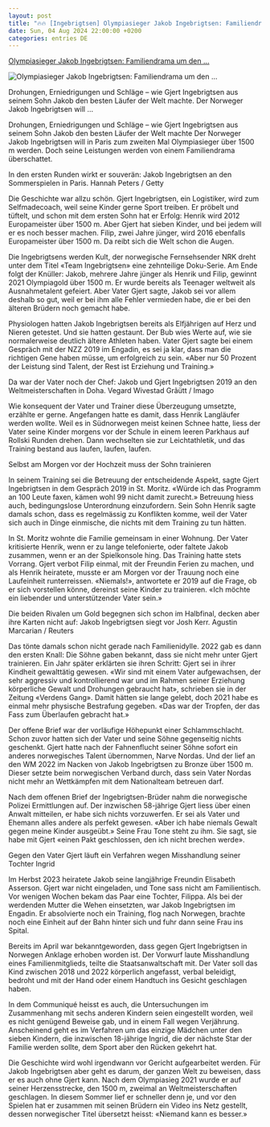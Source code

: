 ```yaml
---
layout: post
title: "🔥🔥 [Ingebrigtsen] Olympiasieger Jakob Ingebrigtsen: Familiendrama um den ..."
date: Sun, 04 Aug 2024 22:00:00 +0200
categories: entries DE
---
```

[Olympiasieger Jakob Ingebrigtsen: Familiendrama um den ...](https://www.nzz.ch/sport/olympische-spiele/drohungen-erniedrigungen-und-schlaege-wie-gjert-ingebrigtsen-aus-seinem-sohn-jakob-den-besten-laeufer-der-welt-machte-ld.1842305)

![Olympiasieger Jakob Ingebrigtsen: Familiendrama um den ...](https://img.nzz.ch/2024/08/05/11130f20-03f0-4211-a2da-835fc42905d7.jpeg?width=1200&height=675&fit=bounds&quality=75&auto=webp&crop=4599,2587,x0,y329&wmark=nzz)

Drohungen, Erniedrigungen und Schläge – wie Gjert Ingebrigtsen aus seinem Sohn Jakob den besten Läufer der Welt machte. Der Norweger Jakob Ingebrigtsen will ...

Drohungen, Erniedrigungen und Schläge – wie Gjert Ingebrigtsen aus seinem Sohn Jakob den besten Läufer der Welt machte Der Norweger Jakob Ingebrigtsen will in Paris zum zweiten Mal Olympiasieger über 1500 m werden. Doch seine Leistungen werden von einem Familiendrama überschattet.

In den ersten Runden wirkt er souverän: Jakob Ingebrigtsen an den Sommerspielen in Paris. Hannah Peters / Getty

Die Geschichte war allzu schön. Gjert Ingebrigtsen, ein Logistiker, wird zum Selfmadecoach, weil seine Kinder gerne Sport treiben. Er pröbelt und tüftelt, und schon mit dem ersten Sohn hat er Erfolg: Henrik wird 2012 Europameister über 1500 m. Aber Gjert hat sieben Kinder, und bei jedem will er es noch besser machen. Filip, zwei Jahre jünger, wird 2016 ebenfalls Europameister über 1500 m. Da reibt sich die Welt schon die Augen.

Die Ingebrigtsens werden Kult, der norwegische Fernsehsender NRK dreht unter dem Titel «Team Ingebrigtsen» eine zehnteilige Doku-Serie. Am Ende folgt der Knüller: Jakob, mehrere Jahre jünger als Henrik und Filip, gewinnt 2021 Olympiagold über 1500 m. Er wurde bereits als Teenager weltweit als Ausnahmetalent gefeiert. Aber Vater Gjert sagte, Jakob sei vor allem deshalb so gut, weil er bei ihm alle Fehler vermieden habe, die er bei den älteren Brüdern noch gemacht habe.

Physiologen hatten Jakob Ingebrigtsen bereits als Elfjährigen auf Herz und Nieren getestet. Und sie hatten gestaunt. Der Bub wies Werte auf, wie sie normalerweise deutlich ältere Athleten haben. Vater Gjert sagte bei einem Gespräch mit der NZZ 2019 im Engadin, es sei ja klar, dass man die richtigen Gene haben müsse, um erfolgreich zu sein. «Aber nur 50 Prozent der Leistung sind Talent, der Rest ist Erziehung und Training.»

Da war der Vater noch der Chef: Jakob und Gjert Ingebrigtsen 2019 an den Weltmeisterschaften in Doha. Vegard Wivestad Grãütt / Imago

Wie konsequent der Vater und Trainer diese Überzeugung umsetzte, erzählte er gerne. Angefangen hatte es damit, dass Henrik Langläufer werden wollte. Weil es in Südnorwegen meist keinen Schnee hatte, liess der Vater seine Kinder morgens vor der Schule in einem leeren Parkhaus auf Rollski Runden drehen. Dann wechselten sie zur Leichtathletik, und das Training bestand aus laufen, laufen, laufen.

Selbst am Morgen vor der Hochzeit muss der Sohn trainieren

In seinem Training sei die Betreuung der entscheidende Aspekt, sagte Gjert Ingebrigtsen in dem Gespräch 2019 in St. Moritz. «Würde ich das Programm an 100 Leute faxen, kämen wohl 99 nicht damit zurecht.» Betreuung hiess auch, bedingungslose Unterordnung einzufordern. Sein Sohn Henrik sagte damals schon, dass es regelmässig zu Konflikten komme, weil der Vater sich auch in Dinge einmische, die nichts mit dem Training zu tun hätten.

In St. Moritz wohnte die Familie gemeinsam in einer Wohnung. Der Vater kritisierte Henrik, wenn er zu lange telefonierte, oder faltete Jakob zusammen, wenn er an der Spielkonsole hing. Das Training hatte stets Vorrang. Gjert verbot Filip einmal, mit der Freundin Ferien zu machen, und als Henrik heiratete, musste er am Morgen vor der Trauung noch eine Laufeinheit runterreissen. «Niemals!», antwortete er 2019 auf die Frage, ob er sich vorstellen könne, dereinst seine Kinder zu trainieren. «Ich möchte ein liebender und unterstützender Vater sein.»

Die beiden Rivalen um Gold begegnen sich schon im Halbfinal, decken aber ihre Karten nicht auf: Jakob Ingebrigtsen siegt vor Josh Kerr. Agustin Marcarian / Reuters

Das tönte damals schon nicht gerade nach Familienidylle. 2022 gab es dann den ersten Knall: Die Söhne gaben bekannt, dass sie nicht mehr unter Gjert trainieren. Ein Jahr später erklärten sie ihren Schritt: Gjert sei in ihrer Kindheit gewalttätig gewesen. «Wir sind mit einem Vater aufgewachsen, der sehr aggressiv und kontrollierend war und im Rahmen seiner Erziehung körperliche Gewalt und Drohungen gebraucht hat», schrieben sie in der Zeitung «Verdens Gang». Damit hätten sie lange gelebt, doch 2021 habe es einmal mehr physische Bestrafung gegeben. «Das war der Tropfen, der das Fass zum Überlaufen gebracht hat.»

Der offene Brief war der vorläufige Höhepunkt einer Schlammschlacht. Schon zuvor hatten sich der Vater und seine Söhne gegenseitig nichts geschenkt. Gjert hatte nach der Fahnenflucht seiner Söhne sofort ein anderes norwegisches Talent übernommen, Narve Nordas. Und der lief an den WM 2022 im Nacken von Jakob Ingebrigtsen zu Bronze über 1500 m. Dieser setzte beim norwegischen Verband durch, dass sein Vater Nordas nicht mehr an Wettkämpfen mit dem Nationalteam betreuen darf.

Nach dem offenen Brief der Ingebrigtsen-Brüder nahm die norwegische Polizei Ermittlungen auf. Der inzwischen 58-jährige Gjert liess über einen Anwalt mitteilen, er habe sich nichts vorzuwerfen. Er sei als Vater und Ehemann alles andere als perfekt gewesen. «Aber ich habe niemals Gewalt gegen meine Kinder ausgeübt.» Seine Frau Tone steht zu ihm. Sie sagt, sie habe mit Gjert «einen Pakt geschlossen, den ich nicht brechen werde».

Gegen den Vater Gjert läuft ein Verfahren wegen Misshandlung seiner Tochter Ingrid

Im Herbst 2023 heiratete Jakob seine langjährige Freundin Elisabeth Asserson. Gjert war nicht eingeladen, und Tone sass nicht am Familientisch. Vor wenigen Wochen bekam das Paar eine Tochter, Filippa. Als bei der werdenden Mutter die Wehen einsetzten, war Jakob Ingebrigtsen im Engadin. Er absolvierte noch ein Training, flog nach Norwegen, brachte noch eine Einheit auf der Bahn hinter sich und fuhr dann seine Frau ins Spital.

Bereits im April war bekanntgeworden, dass gegen Gjert Ingebrigtsen in Norwegen Anklage erhoben worden ist. Der Vorwurf laute Misshandlung eines Familienmitglieds, teilte die Staatsanwaltschaft mit. Der Vater soll das Kind zwischen 2018 und 2022 körperlich angefasst, verbal beleidigt, bedroht und mit der Hand oder einem Handtuch ins Gesicht geschlagen haben.

In dem Communiqué heisst es auch, die Untersuchungen im Zusammenhang mit sechs anderen Kindern seien eingestellt worden, weil es nicht genügend Beweise gab, und in einem Fall wegen Verjährung. Anscheinend geht es im Verfahren um das einzige Mädchen unter den sieben Kindern, die inzwischen 18-jährige Ingrid, die der nächste Star der Familie werden sollte, dem Sport aber den Rücken gekehrt hat.

Die Geschichte wird wohl irgendwann vor Gericht aufgearbeitet werden. Für Jakob Ingebrigtsen aber geht es darum, der ganzen Welt zu beweisen, dass er es auch ohne Gjert kann. Nach dem Olympiasieg 2021 wurde er auf seiner Herzensstrecke, den 1500 m, zweimal an Weltmeisterschaften geschlagen. In diesem Sommer lief er schneller denn je, und vor den Spielen hat er zusammen mit seinen Brüdern ein Video ins Netz gestellt, dessen norwegischer Titel übersetzt heisst: «Niemand kann es besser.»

